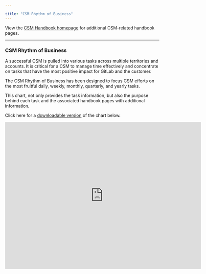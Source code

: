 ```yaml
---

title: "CSM Rhythm of Business"
---
```








View the [CSM Handbook homepage](/handbook/customer-success/csm/) for additional CSM-related handbook pages.

---

### CSM Rhythm of Business

A successful CSM is pulled into various tasks across multiple territories and accounts. It is critical for a CSM to manage time effectively and concentrate on tasks that have the most positive impact for GitLab and the customer.

The CSM Rhythm of Business has been designed to focus CSM efforts on the most fruitful daily, weekly, monthly, quarterly, and yearly tasks.

This chart, not only provides the task information, but also the purpose behind each task and the associated handbook pages with additional information.

Click here for a [downloadable version](https://lucid.app/documents/view/fd53487f-143b-420f-ae66-9e73f3505ef2) of the chart below.

<iframe allowfullscreen frameborder="0" style="width:640px; height:480px" src="https://lucid.app/documents/embeddedchart/fd53487f-143b-420f-ae66-9e73f3505ef2" id="LvjclsjZrJBQ"></iframe>
